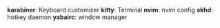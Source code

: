 **karabiner**: Keyboard customizer
**kitty**: Terminal
**nvim**: nvim config
**skhd**: hotkey daemon
**yabairc**: window manager
